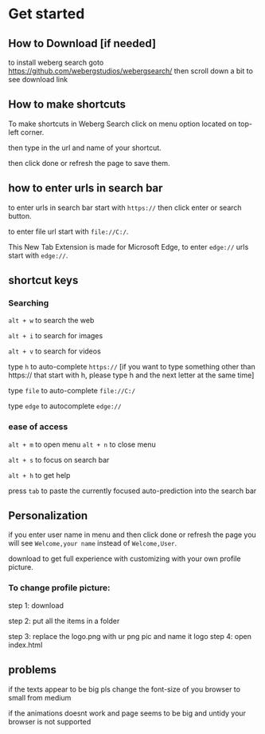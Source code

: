 # Get started
## How to Download [if needed]
to install weberg search goto https://github.com/webergstudios/webergsearch/ then scroll down a bit to see download link
## How to make shortcuts
To make shortcuts in Weberg Search click on menu option located on top-left corner.

then type in the url and name of your shortcut.

then click done or refresh the page to save them.
## how to enter urls in search bar
to enter urls in search bar start with `https://` then click enter or search button.

to enter file url start with `file://C:/`.

This New Tab Extension is made for Microsoft Edge, to enter `edge://` urls start with `edge://`.
## shortcut keys
### Searching
`alt + w` to search the web

`alt + i` to search for images

`alt + v` to search for videos

type `h` to auto-complete `https://` [if you want to type something other than https:// that start with h, please type h and the next letter at the same time]

type `file` to auto-complete `file://C:/`

type `edge` to autocomplete `edge://`
### ease of access
`alt + m` to open menu
`alt + n` to close menu

`alt + s` to focus on search bar

`alt + h` to get help

press `tab` to paste the currently focused auto-prediction into the search bar
## Personalization 
if you enter user name in menu and then click done or refresh the page you will see `Welcome,your name` instead of `Welcome,User`.

download to get full experience with customizing with your own profile picture. 

### To change profile picture: 
step 1: download 

step 2: put all the items in a folder 

step 3: replace the logo.png with ur png pic and name it logo step 4: open index.html
## problems
if the texts appear to be big pls change the font-size of you browser to small from medium

if the animations doesnt work and page seems to be big and untidy your browser is not supported
